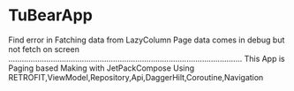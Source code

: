 # TuBearApp
Find error in Fatching data from LazyColumn Page
data comes in debug but not fetch on screen
.........................................................................................................
This App is Paging based Making with JetPackCompose
Using RETROFIT,ViewModel,Repository,Api,DaggerHilt,Coroutine,Navigation

